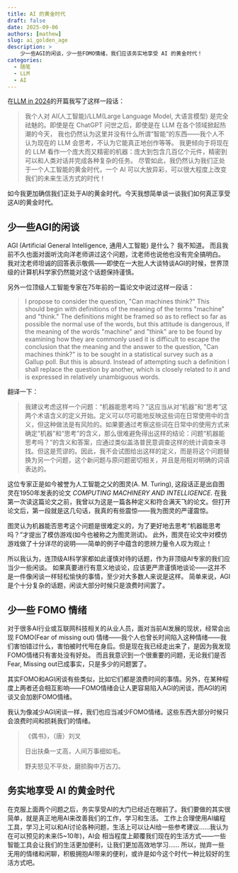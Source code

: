 ```yaml
---
title: AI 的黄金时代
draft: false
date: 2025-09-06
authors: [mathew]
slug: ai_golden_age
description: >
    少一些AGI的闲谈，少一些FOMO情绪，我们应该务实地享受 AI 的黄金时代！
categories:
  - 随笔
  - LLM
  - AI
---
```


在[LLM in 2024](http://127.0.0.1:8000/blog/2024/12/23/ai_think_2024/)的开篇我写了这样一段话：

>我个人对 AI(人工智能)/LLM(Large Language Model, 大语言模型) 是完全祛魅的。即使是在 ChatGPT 问世之后，即使是在 LLM 在各个领域掀起热潮的今天， 我也仍然认为这里并没有什么所谓“智能”的东西——我个人不认为现在的 LLM 会思考，不认为它能真正地创作等等。 我更倾向于将现在的 LLM 看作一个庞大而又精密的机器：庞大到包含几百亿个元件，精密到可以和人类对话并完成各种复杂的任务。 尽管如此，我仍然认为我们正处于一个人工智能的黄金时代，一个 AI 可以大放异彩，可以很大程度上改变我们的未来生活方式的时代！

如今我更加确信我们正处于AI的黄金时代。今天我想简单谈一谈我们如何真正享受这AI的黄金时代。


## 少一些AGI的闲谈

AGI (Artificial General Intelligence, 通用人工智能) 是什么？ 我不知道。
而且我前不久也面对面听沈向洋老师讲过这个问题，沈老师也说他也没有完全搞明白。
我对沈老师坦诚的回答表示敬佩——即使在一大批人大谈特谈AGI的时候，世界顶级的计算机科学家仍然能对这个话题保持谨慎。

<!-- more -->

另外一位顶级人工智能专家在75年前的一篇论文中说过这样一段话：

> I propose to consider the question, "Can machines think?" This should begin with
definitions of the meaning of the terms "machine" and "think." The definitions might be
framed so as to reflect so far as possible the normal use of the words, but this attitude is
dangerous, If the meaning of the words "machine" and "think" are to be found by
examining how they are commonly used it is difficult to escape the conclusion that the
meaning and the answer to the question, "Can machines think?" is to be sought in a
statistical survey such as a Gallup poll. But this is absurd. Instead of attempting such a
definition I shall replace the question by another, which is closely related to it and is
expressed in relatively unambiguous words.



翻译一下：

> 我建议考虑这样一个问题：“机器能思考吗？”这应当从对“机器”和“思考”这两个术语含义的定义开始。定义可以尽可能地反映这些词在日常使用中的含义，但这种做法是有风险的。如果要通过考察这些词在日常中的使用方式来确定“机器”和“思考”的含义，那么很难避免得出这样的结论：问题“机器能思考吗？”的含义和答案，应通过类似盖洛普民意调查这样的统计调查来寻找。但这是荒谬的。因此，我不会试图给出这样的定义，而是将这个问题替换为另一个问题，这个新问题与原问题密切相关，并且是用相对明确的词语表达的。

这位专家正是如今被誉为人工智能之父的图灵(A. M. Turing), 这段话正是出自图灵在1950年发表的论文 *COMPUTING MACHINERY AND INTELLIGENCE*.
在我第一次读这篇论文之前，我曾以为这是一篇各种定义和符合满天飞的论文。但打开论文后，第一段就是这几句话，我真的有些震惊——我为图灵的严谨震惊。

图灵认为机器能否思考这个问题是很难定义的，为了更好地去思考“机器能思考吗？”才提出了模仿游戏(如今也被称之为图灵测试)。
此外，图灵在论文中对模仿游戏做了十分详尽的说明——简单的例子中蕴含的思辨力量令人叹为观止！

所以我认为，连顶级AI科学家都如此谨慎对待的话题，作为非顶级AI专家的我们应当少一些闲谈。
如果真要进行有意义地谈论，应该更严肃谨慎地谈论——这并不是一件像闲谈一样轻松愉快的事情，至少对大多数人来说是这样。
简单来说，AGI是个十分复杂的话题，闲谈大部分时候只是浪费时间罢了。


## 少一些 FOMO 情绪

对于很多AI行业或互联网科技相关的从业人员，面对当前AI发展的现状，经常会出现 FOMO(Fear of missing out) 情绪——我个人也曾长时间陷入这种情绪——我们害怕错过什么，害怕被时代甩在身后。但是现在我已经走出来了，是因为我发现FOMO情绪只有害处没有好处。
而且我意识到一个很重要的问题，无论我们是否Fear, Missing out已成事实，只是多少的问题罢了。

其实FOMO和AGI闲谈有些类似，比如它们都是浪费时间的事情。另外，在某种程度上两者还会相互影响——FOMO情绪会让人更容易陷入AGI的闲谈，而AGI的闲谈又会加剧FOMO情绪。

我认为像减少AGI闲谈一样，我们也应当减少FOMO情绪。这些东西大部分时候只会浪费时间和损耗我们的情绪。

> 《偶书》，（唐）刘叉
> 
> 日出扶桑一丈高，人间万事细如毛。
> 
> 野夫怒见不平处，磨损胸中万古刀。


## 务实地享受 AI 的黄金时代

在克服上面两个问题之后，务实享受AI的大门已经近在眼前了。我们要做的其实很简单，就是真正地用AI来改善我们的工作，学习和生活。
工作上合理使用AI编程工具，学习上可以和AI讨论各种问题，生活上可以让AI给一些参考建议……我认为在可以预见的未来(5~10年)，AI会
相当程度上颠覆我们现在的生活方式——一些智能工具会让我们的生活更加便利，让我们更加高效地学习……
所以，抛弃一些无用的情绪和闲聊，积极拥抱AI带来的便利，或许是如今这个时代一种比较好的生活方式吧。

